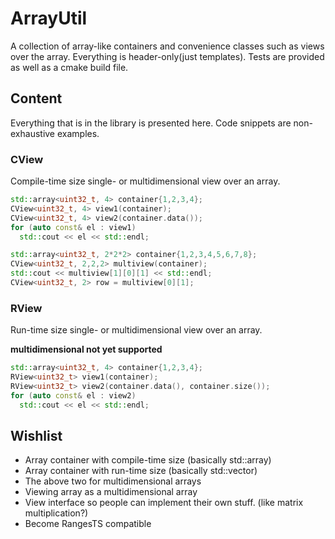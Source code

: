 # ArrayUtil
A collection of array-like containers and convenience classes such as views over the array. Everything is header-only(just templates). Tests are provided as well as a cmake build file.


## Content
Everything that is in the library is presented here. Code snippets are non-exhaustive examples.

### CView
Compile-time size single- or multidimensional view over an array.

```c++
std::array<uint32_t, 4> container{1,2,3,4};
CView<uint32_t, 4> view1(container);
CView<uint32_t, 4> view2(container.data());
for (auto const& el : view1)
  std::cout << el << std::endl;
```

```c++
std::array<uint32_t, 2*2*2> container{1,2,3,4,5,6,7,8};
CView<uint32_t, 2,2,2> multiview(container);
std::cout << multiview[1][0][1] << std::endl;
CView<uint32_t, 2> row = multiview[0][1];
```

### RView
Run-time size single- or multidimensional view over an array.

**multidimensional not yet supported**
```c++
std::array<uint32_t, 4> container{1,2,3,4};
RView<uint32_t> view1(container);
RView<uint32_t> view2(container.data(), container.size());
for (auto const& el : view2)
  std::cout << el << std::endl;
```

## Wishlist
- Array container with compile-time size (basically std::array)
- Array container with run-time size (basically std::vector)
- The above two for multidimensional arrays
- Viewing array as a multidimensional array
- View interface so people can implement their own stuff. (like matrix multiplication?)
- Become RangesTS compatible
